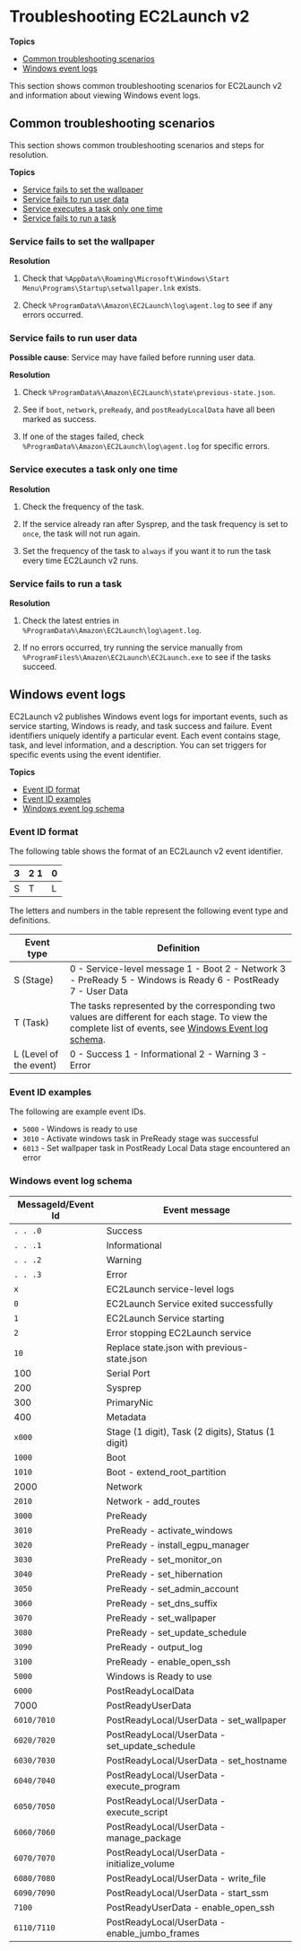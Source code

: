 # Troubleshooting EC2Launch v2<a name="ec2launchv2-troubleshooting"></a>

**Topics**
+ [Common troubleshooting scenarios](#ec2launchv2-troubleshooting-scenarios)
+ [Windows event logs](#ec2launchv2-windows-event-logs)

This section shows common troubleshooting scenarios for EC2Launch v2 and information about viewing Windows event logs\.

## Common troubleshooting scenarios<a name="ec2launchv2-troubleshooting-scenarios"></a>

This section shows common troubleshooting scenarios and steps for resolution\.

**Topics**
+ [Service fails to set the wallpaper](#ec2launchv2-troubleshooting-wallpaper)
+ [Service fails to run user data](#ec2launchv2-troubleshooting-user-data)
+ [Service executes a task only one time](#ec2launchv2-troubleshooting-task-once)
+ [Service fails to run a task](#ec2launchv2-troubleshooting-task-failed)

### Service fails to set the wallpaper<a name="ec2launchv2-troubleshooting-wallpaper"></a>

**Resolution**

1. Check that `%AppData%\Roaming\Microsoft\Windows\Start Menu\Programs\Startup\setwallpaper.lnk` exists\.

1. Check `%ProgramData%\Amazon\EC2Launch\log\agent.log` to see if any errors occurred\.

### Service fails to run user data<a name="ec2launchv2-troubleshooting-user-data"></a>

**Possible cause**: Service may have failed before running user data\.

**Resolution**

1. Check `%ProgramData%\Amazon\EC2Launch\state\previous-state.json`\.

1. See if `boot`, `network`, `preReady`, and `postReadyLocalData` have all been marked as success\.

1. If one of the stages failed, check `%ProgramData%\Amazon\EC2Launch\log\agent.log` for specific errors\.

### Service executes a task only one time<a name="ec2launchv2-troubleshooting-task-once"></a>

**Resolution**

1. Check the frequency of the task\.

1. If the service already ran after Sysprep, and the task frequency is set to `once`, the task will not run again\.

1. Set the frequency of the task to `always` if you want it to run the task every time EC2Launch v2 runs\.

### Service fails to run a task<a name="ec2launchv2-troubleshooting-task-failed"></a>

**Resolution**

1. Check the latest entries in `%ProgramData%\Amazon\EC2Launch\log\agent.log`\.

1. If no errors occurred, try running the service manually from `%ProgramFiles%\Amazon\EC2Launch\EC2Launch.exe` to see if the tasks succeed\.

## Windows event logs<a name="ec2launchv2-windows-event-logs"></a>

EC2Launch v2 publishes Windows event logs for important events, such as service starting, Windows is ready, and task success and failure\. Event identifiers uniquely identify a particular event\. Each event contains stage, task, and level information, and a description\. You can set triggers for specific events using the event identifier\.

**Topics**
+ [Event ID format](#ec2launchv2-windows-event-logs-format)
+ [Event ID examples](#ec2launchv2-windows-event-logs-id-examples)
+ [Windows event log schema](#ec2launch-v2-windows-event-logs-schema)

### Event ID format<a name="ec2launchv2-windows-event-logs-format"></a>

The following table shows the format of an EC2Launch v2 event identifier\.


| 3 | 2 1 | 0 | 
| --- | --- | --- | 
|  S  |  T  |  L  | 

The letters and numbers in the table represent the following event type and definitions\.


| Event type | Definition | 
| --- | --- | 
|  S \(Stage\)  |  0 \- Service\-level message 1 \- Boot 2 \- Network 3 \- PreReady 5 \- Windows is Ready 6 \- PostReady 7 \- User Data  | 
|  T \(Task\)  |  The tasks represented by the corresponding two values are different for each stage\. To view the complete list of events, see [Windows Event log schema](#ec2launch-v2-windows-event-logs-schema)\.  | 
| L \(Level of the event\) |  0 \- Success 1 \- Informational 2 \- Warning 3 \- Error  | 

### Event ID examples<a name="ec2launchv2-windows-event-logs-id-examples"></a>

The following are example event IDs\.
+ `5000` \- Windows is ready to use
+ `3010` \- Activate windows task in PreReady stage was successful
+ `6013` \- Set wallpaper task in PostReady Local Data stage encountered an error

### Windows event log schema<a name="ec2launch-v2-windows-event-logs-schema"></a>


| MessageId/Event Id | Event message | 
| --- | --- | 
|  `. . .0`  | Success | 
|  `. . .1`  | Informational | 
|  `. . .2`  | Warning | 
|  `. . .3`  | Error | 
|  `x`  | EC2Launch service\-level logs | 
|  `0`  | EC2Launch Service exited successfully | 
|  `1`  | EC2Launch Service starting | 
|  `2`  | Error stopping EC2Launch service | 
|  `10`  | Replace state\.json with previous\-state\.json | 
| 100 | Serial Port | 
| 200 | Sysprep | 
| 300 | PrimaryNic | 
| 400 | Metadata | 
|  `x000`  | Stage \(1 digit\), Task \(2 digits\), Status \(1 digit\) | 
|  `1000`  | Boot | 
|  `1010`  | Boot \- extend\_root\_partition | 
| 2000 | Network | 
|  `2010`  | Network \- add\_routes | 
|  `3000`  | PreReady | 
|  `3010`  | PreReady \- activate\_windows | 
|  `3020`  | PreReady \- install\_egpu\_manager | 
|  `3030`  | PreReady \- set\_monitor\_on | 
|  `3040`  | PreReady \- set\_hibernation | 
|  `3050`  | PreReady \- set\_admin\_account | 
|  `3060`  | PreReady \- set\_dns\_suffix | 
|  `3070`  | PreReady \- set\_wallpaper | 
|  `3080`  | PreReady \- set\_update\_schedule | 
|  `3090`  | PreReady \- output\_log | 
|  `3100`  | PreReady \- enable\_open\_ssh | 
|  `5000`  | Windows is Ready to use | 
|  `6000`  | PostReadyLocalData | 
| 7000 | PostReadyUserData | 
|  `6010/7010`  | PostReadyLocal/UserData \- set\_wallpaper | 
|  `6020/7020`  | PostReadyLocal/UserData \- set\_update\_schedule | 
|  `6030/7030`  | PostReadyLocal/UserData \- set\_hostname | 
|  `6040/7040`  | PostReadyLocal/UserData \- execute\_program | 
|  `6050/7050`  | PostReadyLocal/UserData \- execute\_script | 
|  `6060/7060`  | PostReadyLocal/UserData \- manage\_package | 
|  `6070/7070`  | PostReadyLocal/UserData \- initialize\_volume | 
|  `6080/7080`  | PostReadyLocal/UserData \- write\_file | 
|  `6090/7090`  | PostReadyLocal/UserData \- start\_ssm | 
|  `7100`  | PostReadyUserData \- enable\_open\_ssh | 
|  `6110/7110`  | PostReadyLocal/UserData \- enable\_jumbo\_frames | 